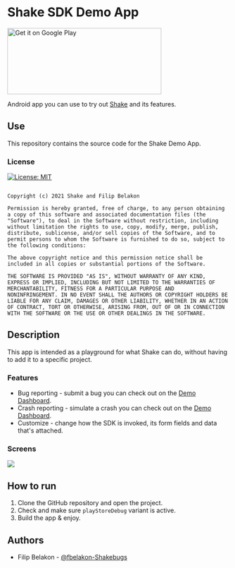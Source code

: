 # Shake SDK Demo App 

<a href='https://play.google.com/store/apps/details?id=com.shakebugs.demo&pcampaignid=pcampaignidMKT-Other-global-all-co-prtnr-py-PartBadge-Mar2515-1'> <img alt='Get it on Google Play' src='https://play.google.com/intl/en_us/badges/static/images/badges/en_badge_web_generic.png' width="350" height="150"/></a>

Android app you can use to try out [Shake](https://www.shakebugs.com/) and its features.

## Use

This repository contains the source code for the Shake Demo App. 

### License 

[![License: MIT](https://img.shields.io/badge/License-MIT-yellow.svg)](https://github.com/shakebugs/shake-demo-android/blob/master/LICENSE.md)

```

Copyright (c) 2021 Shake and Filip Belakon

Permission is hereby granted, free of charge, to any person obtaining
a copy of this software and associated documentation files (the
"Software"), to deal in the Software without restriction, including
without limitation the rights to use, copy, modify, merge, publish,
distribute, sublicense, and/or sell copies of the Software, and to
permit persons to whom the Software is furnished to do so, subject to
the following conditions:

The above copyright notice and this permission notice shall be
included in all copies or substantial portions of the Software.

THE SOFTWARE IS PROVIDED "AS IS", WITHOUT WARRANTY OF ANY KIND,
EXPRESS OR IMPLIED, INCLUDING BUT NOT LIMITED TO THE WARRANTIES OF
MERCHANTABILITY, FITNESS FOR A PARTICULAR PURPOSE AND
NONINFRINGEMENT. IN NO EVENT SHALL THE AUTHORS OR COPYRIGHT HOLDERS BE
LIABLE FOR ANY CLAIM, DAMAGES OR OTHER LIABILITY, WHETHER IN AN ACTION
OF CONTRACT, TORT OR OTHERWISE, ARISING FROM, OUT OF OR IN CONNECTION
WITH THE SOFTWARE OR THE USE OR OTHER DEALINGS IN THE SOFTWARE.

```

## Description

This app is intended as a playground for what Shake can do, without having to add it to a specific project. 

### Features 

- Bug reporting - submit a bug you can check out on the [Demo Dashboard](https://app.shakebugs.com/signin?user=demo).
- Crash reporting - simulate a crash you can check out on the [Demo Dashboard](https://app.shakebugs.com/signin?user=demo). 
- Customize - change how the SDK is invoked, its form fields and data that's attached.

### Screens

<img src="https://i.ibb.co/k1Kz9yd/Untitled-design-22.png">

## How to run 

1. Clone the GitHub repository and open the project. 
2. Check and make sure `playStoreDebug` variant is active.
3. Build the app & enjoy. 

## Authors

- Filip Belakon - [@fbelakon-Shakebugs](https://github.com/orgs/shakebugs/people/fbelakon-Shakebugs)







